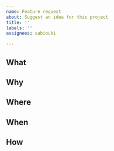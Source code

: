 ```yaml
---
name: Feature request
about: Suggest an idea for this project
title: ''
labels: ''
assignees: sabinuki

---
```


## What

## Why

## Where

## When

## How
